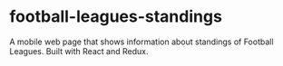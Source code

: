 # football-leagues-standings
A mobile web page that shows information about standings of Football Leagues. Built with React and Redux.
